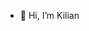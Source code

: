 - 👋 Hi, I’m Kilian

<!---
Paytrix/Paytrix is a ✨ special ✨ repository because its `README.md` (this file) appears on your GitHub profile.
You can click the Preview link to take a look at your changes.
--->
